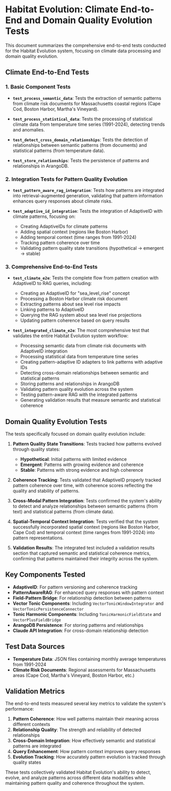 # Habitat Evolution: Climate End-to-End and Domain Quality Evolution Tests

This document summarizes the comprehensive end-to-end tests conducted for the Habitat Evolution system, focusing on climate data processing and domain quality evolution.

## Climate End-to-End Tests

### 1. Basic Component Tests

- **`test_process_semantic_data`**: Tests the extraction of semantic patterns from climate risk documents for Massachusetts coastal regions (Cape Cod, Boston Harbor, Martha's Vineyard).

- **`test_process_statistical_data`**: Tests the processing of statistical climate data from temperature time series (1991-2024), detecting trends and anomalies.

- **`test_detect_cross_domain_relationships`**: Tests the detection of relationships between semantic patterns (from documents) and statistical patterns (from temperature data).

- **`test_store_relationships`**: Tests the persistence of patterns and relationships in ArangoDB.

### 2. Integration Tests for Pattern Quality Evolution

- **`test_pattern_aware_rag_integration`**: Tests how patterns are integrated into retrieval-augmented generation, validating that pattern information enhances query responses about climate risks.

- **`test_adaptive_id_integration`**: Tests the integration of AdaptiveID with climate patterns, focusing on:
  - Creating AdaptiveIDs for climate patterns
  - Adding spatial context (regions like Boston Harbor)
  - Adding temporal context (time ranges from 1991-2024)
  - Tracking pattern coherence over time
  - Validating pattern quality state transitions (hypothetical → emergent → stable)

### 3. Comprehensive End-to-End Tests

- **`test_climate_e2e`**: Tests the complete flow from pattern creation with AdaptiveID to RAG queries, including:
  - Creating an AdaptiveID for "sea_level_rise" concept
  - Processing a Boston Harbor climate risk document
  - Extracting patterns about sea level rise impacts
  - Linking patterns to AdaptiveID
  - Querying the RAG system about sea level rise projections
  - Updating pattern coherence based on query results

- **`test_integrated_climate_e2e`**: The most comprehensive test that validates the entire Habitat Evolution system workflow:
  - Processing semantic data from climate risk documents with AdaptiveID integration
  - Processing statistical data from temperature time series
  - Creating pattern-adaptive ID adapters to link patterns with adaptive IDs
  - Detecting cross-domain relationships between semantic and statistical patterns
  - Storing patterns and relationships in ArangoDB
  - Validating pattern quality evolution across the system
  - Testing pattern-aware RAG with the integrated patterns
  - Generating validation results that measure semantic and statistical coherence

## Domain Quality Evolution Tests

The tests specifically focused on domain quality evolution include:

1. **Pattern Quality State Transitions**: Tests tracked how patterns evolved through quality states:
   - **Hypothetical**: Initial patterns with limited evidence
   - **Emergent**: Patterns with growing evidence and coherence
   - **Stable**: Patterns with strong evidence and high coherence

2. **Coherence Tracking**: Tests validated that AdaptiveID properly tracked pattern coherence over time, with coherence scores reflecting the quality and stability of patterns.

3. **Cross-Modal Pattern Integration**: Tests confirmed the system's ability to detect and analyze relationships between semantic patterns (from text) and statistical patterns (from climate data).

4. **Spatial-Temporal Context Integration**: Tests verified that the system successfully incorporated spatial context (regions like Boston Harbor, Cape Cod) and temporal context (time ranges from 1991-2024) into pattern representations.

5. **Validation Results**: The integrated test included a validation results section that captured semantic and statistical coherence metrics, confirming that patterns maintained their integrity across the system.

## Key Components Tested

- **AdaptiveID**: For pattern versioning and coherence tracking
- **PatternAwareRAG**: For enhanced query responses with pattern context
- **Field-Pattern Bridge**: For relationship detection between patterns
- **Vector Tonic Components**: Including `VectorTonicWindowIntegrator` and `VectorTonicPersistenceConnector`
- **Tonic Harmonic Components**: Including `TonicHarmonicFieldState` and `VectorPlusFieldBridge`
- **ArangoDB Persistence**: For storing patterns and relationships
- **Claude API Integration**: For cross-domain relationship detection

## Test Data Sources

- **Temperature Data**: JSON files containing monthly average temperatures from 1991-2024
- **Climate Risk Documents**: Regional assessments for Massachusetts areas (Cape Cod, Martha's Vineyard, Boston Harbor, etc.)

## Validation Metrics

The end-to-end tests measured several key metrics to validate the system's performance:

1. **Pattern Coherence**: How well patterns maintain their meaning across different contexts
2. **Relationship Quality**: The strength and reliability of detected relationships
3. **Cross-Domain Integration**: How effectively semantic and statistical patterns are integrated
4. **Query Enhancement**: How pattern context improves query responses
5. **Evolution Tracking**: How accurately pattern evolution is tracked through quality states

These tests collectively validated Habitat Evolution's ability to detect, evolve, and analyze patterns across different data modalities while maintaining pattern quality and coherence throughout the system.
